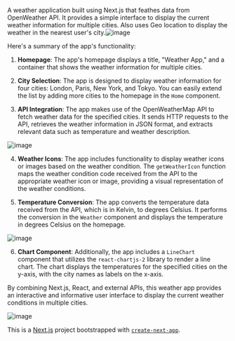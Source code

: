 A weather application built using Next.js that feathes data from OpenWeather API. It provides a simple interface to display the current weather information for multiple cities. Also uses Geo location to display the weather in the nearest user's city.![image](https://github.com/muthee-p/weather-app/assets/117924809/77358efb-7b4b-45d0-b3ff-93531513c58c)


Here's a summary of the app's functionality:

1. **Homepage**: The app's homepage displays a title, "Weather App," and a container that shows the weather information for multiple cities.

2. **City Selection**: The app is designed to display weather information for four cities: London, Paris, New York, and Tokyo. You can easily extend the list by adding more cities to the homepage in the `Home` component.

3. **API Integration**: The app makes use of the OpenWeatherMap API to fetch weather data for the specified cities. It sends HTTP requests to the API, retrieves the weather information in JSON format, and extracts relevant data such as temperature and weather description.

![image](https://github.com/muthee-p/weather-app/assets/117924809/542cfc8d-c675-4b86-a2b9-5b0c152969d1)

4. **Weather Icons**: The app includes functionality to display weather icons or images based on the weather condition. The `getWeatherIcon` function maps the weather condition code received from the API to the appropriate weather icon or image, providing a visual representation of the weather conditions.

5. **Temperature Conversion**: The app converts the temperature data received from the API, which is in Kelvin, to degrees Celsius. It performs the conversion in the `Weather` component and displays the temperature in degrees Celsius on the homepage.

![image](https://github.com/muthee-p/weather-app/assets/117924809/f9f2f84d-5a77-440b-88f1-3c3b0e35d2b9)

6. **Chart Component**: Additionally, the app includes a `LineChart` component that utilizes the `react-chartjs-2` library to render a line chart. The chart displays the temperatures for the specified cities on the y-axis, with the city names as labels on the x-axis.

By combining Next.js, React, and external APIs, this weather app provides an interactive and informative user interface to display the current weather conditions in multiple cities.

![image](https://github.com/muthee-p/weather-app/assets/117924809/1d9e0596-f061-4068-a646-384ab84a18cb)



This is a [Next.js](https://nextjs.org/) project bootstrapped with [`create-next-app`](https://github.com/vercel/next.js/tree/canary/packages/create-next-app).



